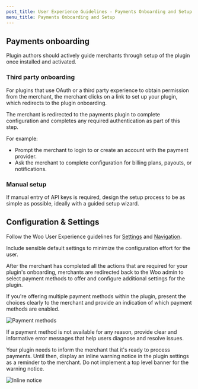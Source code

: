 ```yaml
---
post_title: User Experience Guidelines - Payments Onboarding and Setup
menu_title: Payments Onboarding and Setup
---
```


## Payments onboarding

Plugin authors should actively guide merchants through setup of the plugin once installed and activated.

### Third party onboarding

For plugins that use OAuth or a third party experience to obtain permission from the merchant, the merchant clicks on a link to set up your plugin, which redirects to the plugin onboarding.

The merchant is redirected to the payments plugin to complete configuration and completes any required authentication as part of this step.

For example:

- Prompt the merchant to login to or create an account with the payment provider.
- Ask the merchant to complete configuration for billing plans, payouts, or notifications.

### Manual setup

If manual entry of API keys is required, design the setup process to be as simple as possible, ideally with a guided setup wizard.

## Configuration & Settings

Follow the Woo User Experience guidelines for [Settings](docs/user-experience/settings.md) and [Navigation](docs/user-experience/navigation.md).

Include sensible default settings to minimize the configuration effort for the user.

After the merchant has completed all the actions that are required for your plugin's onboarding, merchants are redirected back to the Woo admin to select payment methods to offer and configure additional settings for the plugin.

If you're offering multiple payment methods within the plugin, present the choices clearly to the merchant and provide an indication of which payment methods are enabled.

![Payment methods](https://developer.woocommerce.com/docs/wp-content/uploads/sites/3/2024/01/Payment-methods.png)

If a payment method is not available for any reason, provide clear and informative error messages that help users diagnose and resolve issues.

Your plugin needs to inform the merchant that it's ready to process payments. Until then, display an inline warning notice in the plugin settings as a reminder to the merchant. Do not implement a top level banner for the warning notice.

![Inline notice](https://developer.woocommerce.com/docs/wp-content/uploads/sites/3/2024/01/Inline-Notice.png)
